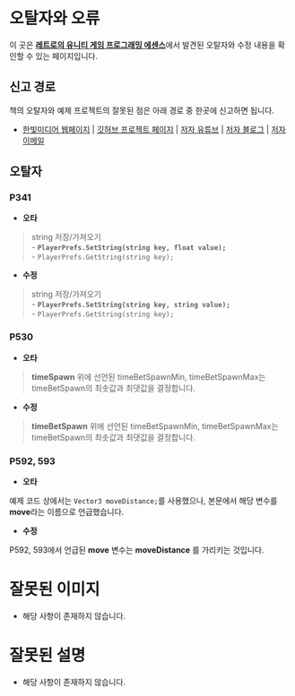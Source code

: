 # 오탈자와 오류
이 곳은 [**레트로의 유니티 게임 프로그래밍 에센스**](http://www.yes24.com/24/goods/69320872)에서 발견된 오탈자와 수정 내용을 확인할 수 있는 페이지입니다.

## 신고 경로
책의 오탈자와 예제 프로젝트의 잘못된 점은 아래 경로 중 한곳에 신고하면 됩니다.

- [한빛미디어 웹페이지](http://www.hanbit.co.kr/store/books/look.php?p_code=B3604463061) | [깃허브 프로젝트 페이지](https://github.com/IJEMIN/Unity-Programming-Essence) | [저자 유튜브](https://youtube.com/c/JeminDev) | [저자 블로그](https://ijemin.com) | [저자 이메일](i_jemin@outlook.com)


## 오탈자

### P341
- **오타**
>string 저장/가져오기<br>- **```PlayerPrefs.SetString(string key, float value);```**<br>- ```PlayerPrefs.GetString(string key);```

- **수정**
>string 저장/가져오기<br>- **```PlayerPrefs.SetString(string key, string value);```**<br>- ```PlayerPrefs.GetString(string key);```


### P530
- **오타**
>**timeSpawn** 위에 선언된 timeBetSpawnMin, timeBetSpawnMax는 timeBetSpawn의 최솟값과 최댓값을 결정합니다.

- **수정**
>**timeBetSpawn** 위에 선언된 timeBetSpawnMin, timeBetSpawnMax는 timeBetSpawn의 최솟값과 최댓값을 결정합니다.

### P592, 593
- **오타**

예제 코드 상에서는 ```Vector3 moveDistance;```를 사용했으나, 본문에서 해당 변수를 **move**라는 이름으로 언급했습니다.

- **수정**

P592, 593에서 언급된 **move** 변수는 **moveDistance** 를 가리키는 것입니다.

# 잘못된 이미지

- 해당 사항이 존재하지 않습니다.

# 잘못된 설명

- 해당 사항이 존재하지 않습니다.